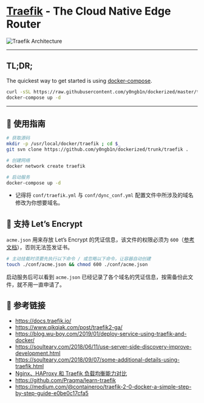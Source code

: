 # [Traefik](https://traefik.io/) - The Cloud Native Edge Router

![Traefik Architecture](https://docs.traefik.io/assets/img/traefik-architecture.png)

---

## TL;DR;

The quickest way to get started is using [docker-compose](https://docs.docker.com/compose/).

```bash
curl -sSL https://raw.githubusercontent.com/y0ngb1n/dockerized/master/traefik/docker-compose.example.yml > docker-compose.yml
docker-compose up -d
```

---

## 🚀️ 使用指南

```bash
# 获取源码
mkdir -p /usr/local/docker/traefik ; cd $_
git svn clone https://github.com/y0ngb1n/dockerized/trunk/traefik .

# 创建网络
docker network create traefik

# 启动服务
docker-compose up -d
```

- 记得将 `conf/traefik.yml` 与 `conf/dync_conf.yml` 配置文件中所涉及的域名修改为你想要域名。

## 🔐️ 支持 Let’s Encrypt

`acme.json` 用来存放 Let’s Encrypt 的凭证信息，该文件的权限必须为 `600`（[参考文档](https://docs.traefik.io/https/acme/#storage)），否则无法签发证书。

```bash
# 主动挂载时须要先执行以下命令 / 或忽略以下命令，让容器自动创建
touch ./conf/acme.json && chmod 600 ./conf/acme.json
```

启动服务后可以看到 `acme.json` 已经记录了各个域名的凭证信息，按需备份此文件，就不用一直申请了。

## 🔗️ 参考链接

+ https://docs.traefik.io/ 
+ https://www.qikqiak.com/post/traefik2-ga/
+ https://blog.wu-boy.com/2019/01/deploy-service-using-traefik-and-docker/
+ https://soulteary.com/2018/06/11/use-server-side-discovery-improve-development.html
+ https://soulteary.com/2018/09/07/some-additional-details-using-traefik.html
+ [Nginx、HAProxy 和 Traefik 负载均衡能力对比](https://zhuanlan.zhihu.com/p/41354937)
+ https://github.com/Praqma/learn-traefik
+ https://medium.com/@containeroo/traefik-2-0-docker-a-simple-step-by-step-guide-e0be0c17cfa5
